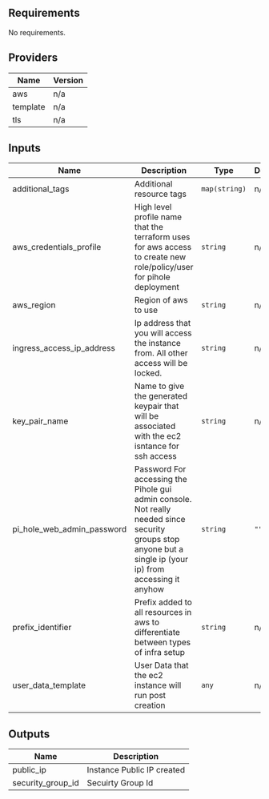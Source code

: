 ## Requirements

No requirements.

## Providers

| Name | Version |
|------|---------|
| aws | n/a |
| template | n/a |
| tls | n/a |

## Inputs

| Name | Description | Type | Default | Required |
|------|-------------|------|---------|:--------:|
| additional\_tags | Additional resource tags | `map(string)` | n/a | yes |
| aws\_credentials\_profile | High level profile name that the terraform uses for aws access to create new role/policy/user for pihole deployment | `string` | n/a | yes |
| aws\_region | Region of aws to use | `string` | n/a | yes |
| ingress\_access\_ip\_address | Ip address that you will access the instance from. All other access will be locked. | `string` | n/a | yes |
| key\_pair\_name | Name to give the generated keypair that will be associated with the ec2 isntance for ssh access | `string` | n/a | yes |
| pi\_hole\_web\_admin\_password | Password For accessing the Pihole gui admin console. Not really needed since security groups stop anyone but a single ip (your ip) from accessing it anyhow | `string` | `""` | no |
| prefix\_identifier | Prefix added to all resources in aws to differentiate between types of infra setup | `string` | n/a | yes |
| user\_data\_template | User Data that the ec2 instance will run post creation | `any` | n/a | yes |

## Outputs

| Name | Description |
|------|-------------|
| public\_ip | Instance Public IP created |
| security\_group\_id | Secuirty Group Id |
